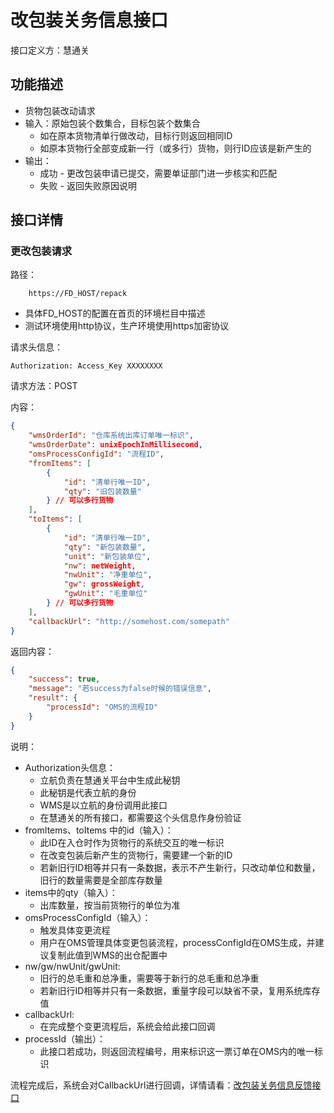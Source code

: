 # 改包装关务信息接口

接口定义方：慧通关

## 功能描述

* 货物包装改动请求
* 输入：原始包装个数集合，目标包装个数集合
    * 如在原本货物清单行做改动，目标行则返回相同ID
    * 如原本货物行全部变成新一行（或多行）货物，则行ID应该是新产生的
* 输出：
    * 成功 - 更改包装申请已提交，需要单证部门进一步核实和匹配
    * 失败 - 返回失败原因说明

## 接口详情

### 更改包装请求

路径：

```
    https://FD_HOST/repack
```

* 具体FD_HOST的配置在首页的环境栏目中描述
* 测试环境使用http协议，生产环境使用https加密协议

请求头信息：

```
Authorization: Access_Key XXXXXXXX
```

请求方法：POST

内容：

```json
{
    "wmsOrderId": "仓库系统出库订单唯一标识",
    "wmsOrderDate": unixEpochInMillisecond,
    "omsProcessConfigId": "流程ID",
    "fromItems": [
        {
            "id": "清单行唯一ID",
            "qty": "旧包装数量"
        } // 可以多行货物
    ],
    "toItems": [
        {
            "id": "清单行唯一ID",
            "qty": "新包装数量",
            "unit": "新包装单位",
            "nw": netWeight,
            "nwUnit": "净重单位",
            "gw": grossWeight,
            "gwUnit": "毛重单位"
        } // 可以多行货物
    ],
    "callbackUrl": "http://somehost.com/somepath"
}
```

返回内容：

```json
{
    "success": true,
    "message": "若success为false时候的错误信息",
    "result": {
        "processId": "OMS的流程ID"
    }
}
```

说明：

* Authorization头信息：
    * 立航负责在慧通关平台中生成此秘钥
    * 此秘钥是代表立航的身份
    * WMS是以立航的身份调用此接口
    * 在慧通关的所有接口，都需要这个头信息作身份验证
* fromItems、toItems 中的id（输入）：
    * 此ID在入仓时作为货物行的系统交互的唯一标识
    * 在改变包装后新产生的货物行，需要建一个新的ID
    * 若新旧行ID相等并只有一条数据，表示不产生新行，只改动单位和数量，旧行的数量需要是全部库存数量
* items中的qty（输入）：
    * 出库数量，按当前货物行的单位为准
* omsProcessConfigId（输入）：
    * 触发具体变更流程
    * 用户在OMS管理具体变更包装流程，processConfigId在OMS生成，并建议复制此值到WMS的出仓配置中
* nw/gw/nwUnit/gwUnit:
    * 旧行的总毛重和总净重，需要等于新行的总毛重和总净重
    * 若新旧行ID相等并只有一条数据，重量字段可以缺省不录，复用系统库存值
* callbackUrl:
    * 在完成整个变更流程后，系统会给此接口回调
* processId（输出）：
    * 此接口若成功，则返回流程编号，用来标识这一票订单在OMS内的唯一标识


流程完成后，系统会对CallbackUrl进行回调，详情请看：[改包装关务信息反馈接口](RepackResp.md)